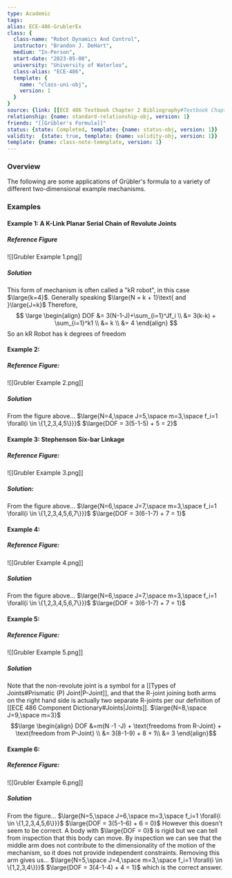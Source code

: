 ```yaml
---
type: Academic
tags:
alias: ECE-486-GrublerEx
class: {
  class-name: "Robot Dynamics And Control",
  instructor: "Brandon J. DeHart",
  medium: "In-Person",
  start-date: "2023-05-08",
  university: "University of Waterloo",
  class-alias: "ECE-486",
  template: {
    name: "class-uni-obj",
    version: 1
  }
}
source: {link: [[ECE 486 Textbook Chapter 2 Bibliography#Textbook Chapter 2.2]], alias: tbch2s2-ECE-486, template: {name: bib-source-obj , version: 1}}
relationship: {name: standard-relationship-obj, version: 1}
friends: "[[Grübler's Formula]]"
status: {state: Completed, template: {name: status-obj, version: 1}}
validity:  {state: true, template: {name: validity-obj, version: 1}}
template: {name: class-note-temnplate, version: 1}
---
```

### Overview
The following are some applications of Grübler's formula to a variety of different two-dimensional example mechanisms. 

### Examples
#### Example 1: A K-Link Planar Serial Chain of Revolute Joints
##### Reference Figure
![[Grubler Example 1.png]]
##### Solution
This form of mechanism is often called a "kR robot", in this case $\large{k=4}$.
Generally speaking $\large{N = k + 1}\text{ and }\large{J=k}$
Therefore,
$$
\large
\begin{align}
DOF &= 3(N-1-J)+\sum_{i=1}^Jf_i \\
&= 3(k-k) + \sum_{i=1}^k1 \\
&= k \\
&= 4
\end{align}
$$
So an kR Robot has k degrees of freedom
#### Example 2: 
##### Reference Figure:
![[Grubler Example 2.png]]
##### Solution
From the figure above... 
$\large{N=4,\space J=5,\space m=3,\space f_i=1 \forall{i \in \{1,2,3,4,5\}}}$
$\large{DOF = 3(5-1-5) + 5 = 2}$ 

#### Example 3: Stephenson Six-bar Linkage
##### Reference Figure: 
![[Grubler Example 3.png]]
##### Solution: 
From the figure above...
$\large{N=6,\space J=7,\space m=3,\space f_i=1 \forall{i \in \{1,2,3,4,5,6,7\}}}$
$\large{DOF = 3(6-1-7) + 7 = 1}$

#### Example 4:
##### Reference Figure:
![[Grubler Example 4.png]]
##### Solution
From the figure above... 
$\large{N=6,\space J=7,\space m=3,\space f_i=1 \forall{i \in \{1,2,3,4,5,6,7\}}}$
$\large{DOF = 3(6-1-7) + 7 = 1}$

#### Example 5:
##### Reference Figure:
![[Grubler Example 5.png]]
##### Solution
Note that the non-revolute joint is a symbol for a [[Types of Joints#Prismatic (P) Joint|P-Joint]], and that the R-joint joining both arms on the right hand side is actually two separate R-joints per our definition of [[ECE 486 Component Dictionary#Joints|Joints]].
$\large{N=8,\space J=9,\space m=3}$
$$\large
\begin{align}
DOF &=m(N -1 -J) + \text{freedoms from R-Joint} + \text{freedom from P-Joint} \\ 
&= 3(8-1-9) + 8  + 1\\
&= 3
\end{align}$$

#### Example 6:
##### Reference Figure:
![[Grubler Example 6.png]]
##### Solution
From the figure... 
$\large{N=5,\space J=6,\space m=3,\space f_i=1 \forall{i \in \{1,2,3,4,5,6\}}}$
$\large{DOF = 3(5-1-6) + 6 = 0}$
However this doesn't seem to be correct. A body with $\large{DOF = 0}$ is rigid but we can tell from inspection that this body can move. By inspection we can see that the middle arm does not contribute to the dimensionality of the motion of the mechanism, so it does not provide independent constraints. Removing this arm gives us... 
$\large{N=5,\space J=4,\space m=3,\space f_i=1 \forall{i \in \{1,2,3,4\}}}$
$\large{DOF = 3(4-1-4) + 4 = 1}$
which is the correct answer. 
